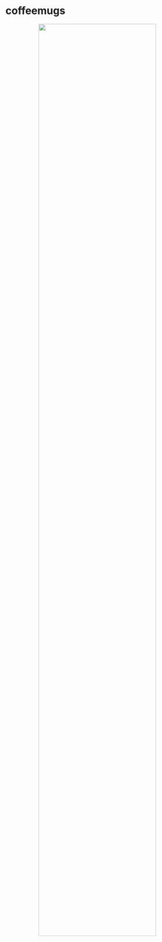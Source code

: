 # coffeemugs
<p align="center">
<img src="https://raw.githubusercontent.com/IshankaDSenevirathne/coffeemugs/figma_templates/CoffeeMugs-Home.png" width="80%" align="center" >

</p>
